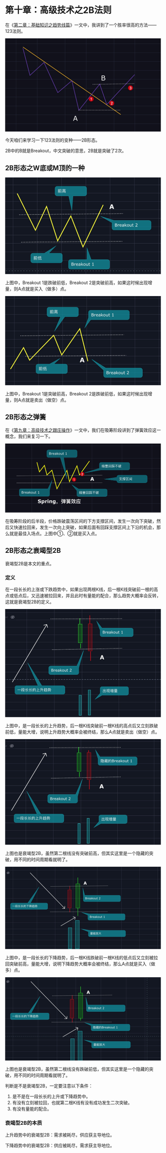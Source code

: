 # 第十章：高级技术之2B法则

在《[第二章：基础知识之趋势线篇](qushixian.md#123-fa-ze)》一文中，我讲到了一个胜率很高的方法——123法则。

![123&#x6CD5;&#x5219;](.gitbook/assets/xnip2020-03-30_13-00-32.jpeg)

今天咱们来学习一下123法则的变种——2B形态。

2B中的B就是Breakout，中文突破的意思，2B就是突破了2次。

## 2B形态之W底或M顶的一种

![W&#x5E95;&#x7684;&#x53D8;&#x5F62;](.gitbook/assets/xnip2020-04-08_14-02-53.jpg)

上图中，Breakout 1是跌破前低，Breakout 2是突破前高，如果这时候出现增量，则A点就是买入（做多）点。

![M&#x5E95;&#x7684;&#x53D8;&#x5F62;](.gitbook/assets/xnip2020-04-08_14-05-58.jpg)

上图中，Breakout 1是突破前高，Breakout 2是跌破前低，如果这时候出现增量，则A点就是卖出（做空）点。

## 2B形态之弹簧

在《[第九章：高级技术之跟庄操作](gen-zhuang-cao-zuo.md#xi-chou-jie-duan)》一文中，我们在吸筹阶段讲到了弹簧效应这一概念，我们来复习一下。

![&#x5F39;&#x7C27;&#x6548;&#x5E94;](.gitbook/assets/xnip2020-04-08_10-09-47.jpeg)

在吸筹阶段的后半段，价格跌破震荡区间的下方支撑区间，发生一次向下突破，然后又快速拉回来，发生一次向上突破，如果后面有回踩支撑区间上下沿的机会，那么就是最佳入场点。上图中①、②就是买入点。

## 2B形态之衰竭型2B

衰竭型2B是本文的重点。

### 定义

在一段长长的上涨或下跌趋势中，如果出现两根K线，后一根K线突破前一根的高点或低点后，又迅速被拉回来，并且此时有量能的配合，那么趋势大概率会反转，这就是衰竭型2B的定义。

![&#x4E0A;&#x5347;&#x8D8B;&#x52BF;&#x4E2D;&#x7684;&#x8870;&#x7AED;&#x578B;2B](.gitbook/assets/xnip2020-04-08_14-11-46.jpg)

上图中，是一段长长的上升趋势，后一根K线突破前一根K线的高点后又立刻跌破前低，量能大增，说明上升趋势大概率会被终结，那么A点就是卖出（做空）点。

![&#x4E0A;&#x5347;&#x8D8B;&#x52BF;&#x4E2D;&#x7684;&#x8870;&#x7AED;&#x578B;2B](.gitbook/assets/xnip2020-04-08_14-12-46.jpg)

上图也是衰竭型2B，虽然第二根线没有突破前高，但其实这里是一个隐藏的突破，用不同的时间周期看就明了。

![&#x4E0B;&#x964D;&#x8D8B;&#x52BF;&#x4E2D;&#x7684;&#x8870;&#x7AED;&#x578B;2B](.gitbook/assets/xnip2020-04-08_12-51-12.jpg)

上图中，是一段长长的下降趋势，后一根K线跌破前一根K线的低点后又立刻被拉回突破前高，量能大增，说明下降趋势大概率会被终结，那么A点就是买入（做多）点。

![&#x4E0B;&#x964D;&#x8D8B;&#x52BF;&#x8870;&#x7AED;&#x578B;2B&#x7684;&#x53D8;&#x5F62;](.gitbook/assets/xnip2020-04-08_12-55-11.jpg)

上图也是衰竭型2B，虽然第二根线没有跌破前低，但其实这里是一个隐藏的突破，用不同的时间周期看就明了。

判断是不是衰竭型2B，一定要注意以下条件：

1. 是不是在一段长长的上升或下降趋势中。
2. 有没有立刻被拉回，也就第二根K线有没有成功发生二次突破。
3. 有没有量能的配合。

### 衰竭型2B的本质

上升趋势中的衰竭型2B：需求被耗尽，供应获主导地位。

下降趋势中的衰竭型2B：供应被耗尽，需求获主导地位。

